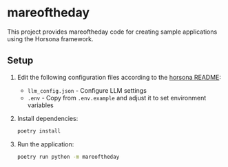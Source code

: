 # mareoftheday

This project provides mareoftheday code for creating sample applications using the Horsona framework.

## Setup

1. Edit the following configuration files according to the [horsona README](https://github.com/synthbot-anon/horsona/blob/main/README.md):
   - `llm_config.json` - Configure LLM settings
   - `.env` - Copy from `.env.example` and adjust it to set environment variables

2. Install dependencies:
   ```bash
   poetry install
   ```

3. Run the application:
   ```bash
   poetry run python -m mareoftheday
   ```


